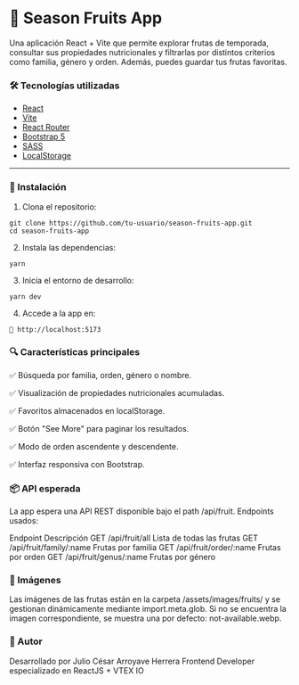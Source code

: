 # 🍓 Season Fruits App

Una aplicación React + Vite que permite explorar frutas de temporada, consultar sus propiedades nutricionales y filtrarlas por distintos criterios como familia, género y orden. Además, puedes guardar tus frutas favoritas.

### 🛠️ Tecnologías utilizadas

- [React](https://reactjs.org/)
- [Vite](https://vitejs.dev/)
- [React Router](https://reactrouter.com/)
- [Bootstrap 5](https://getbootstrap.com/)
- [SASS](https://sass-lang.com/)
- [LocalStorage](https://developer.mozilla.org/es/docs/Web/API/Window/localStorage)

---
### 🚀 Instalación

1. Clona el repositorio:

```
git clone https://github.com/tu-usuario/season-fruits-app.git
cd season-fruits-app
```

2. Instala las dependencias:
```
yarn
```

3. Inicia el entorno de desarrollo:
```
yarn dev
```
4. Accede a la app en:
```
📍 http://localhost:5173
```

### 🔍 Características principales

✅ Búsqueda por familia, orden, género o nombre.

✅ Visualización de propiedades nutricionales acumuladas.

✅ Favoritos almacenados en localStorage.

✅ Botón "See More" para paginar los resultados.

✅ Modo de orden ascendente y descendente.

✅ Interfaz responsiva con Bootstrap.

### 📦 API esperada

La app espera una API REST disponible bajo el path /api/fruit. Endpoints usados:

Endpoint	Descripción
GET /api/fruit/all	Lista de todas las frutas
GET /api/fruit/family/:name	Frutas por familia
GET /api/fruit/order/:name	Frutas por orden
GET /api/fruit/genus/:name	Frutas por género

### 🌄 Imágenes

Las imágenes de las frutas están en la carpeta /assets/images/fruits/ y se gestionan dinámicamente mediante import.meta.glob. Si no se encuentra la imagen correspondiente, se muestra una por defecto: not-available.webp.

### 🧠 Autor
Desarrollado por Julio César Arroyave Herrera
Frontend Developer especializado en ReactJS + VTEX IO
